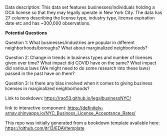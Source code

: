 Data description: This data set features businesses/individuals holding a DCA license so that they may legally operate in New York City. The data has 27 columns describing the license type, industry type, license expiration date etc and has ~300,000 observations.

**Potential Questions**

Question 1: What businesses/industries are popular in different neighborhoods/boroughs? What about marginalized neighborhoods?

Question 2: Change in trends in business types and number of licenses given over time? What impact did COVID have on the same? What impact did various laws (We might need to do some research into these laws) passed in the past have on them? 

Question 3: Is there any bias involved when it comes to giving business licenses in marginalized neighborhoods?



Link to bookdown: https://rao53.github.io/legalbusinessNYC/

link to interactive component: https://definitely-arnav.shinyapps.io/NYC_Business_License_Acceptance_Rates/


This repo was initially generated from a bookdown template available here: https://github.com/jtr13/EDAVtemplate
